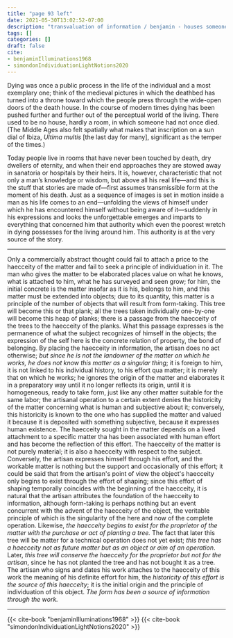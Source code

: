 ```yaml
---
title: "page 93 left"
date: 2021-05-30T13:02:52-07:00
description: "transvaluation of information / benjamin - houses someone has died in / living in a house no one has died in - houses as investments / places to live - things at scale individuate by historicity - simondon" 
tags: []
categories: []
draft: false
cite: 
- benjaminIlluminations1968
- simondonIndividuationLightNotions2020
---
```


Dying was once a public process in the life of the individual and a most exemplary one; 
think of the medieval pictures in which the deathbed has turned into a throne toward which the people press through the wide-open doors of the death house. 
In the course of modern times dying has been pushed further and further out of the perceptual world of the living. 
There used to be no house, hardly a room, in which someone had not once died. 
(The Middle Ages also felt spatially what makes that inscription on a sun dial of Ibiza, *Ultima multis* [the last day for many], significant as the temper of the times.) 

Today people live in rooms that have never been touched by death, dry dwellers of eternity, and when their end approaches they are stowed away in sanatoria or hospitals by their heirs. 
It is, however, characteristic that not only a man’s knowledge or wisdom, but above all his real life—and this is the stuff that stories are made of—first assumes transmissible form at the moment of his death.
Just as a sequence of images is set in motion inside a man as his life comes to an end—unfolding the views of himself under which he has encountered himself without being aware 
of it—suddenly in his expressions and looks the unforgettable emerges and imparts to everything that concerned him that authority which
even the poorest wretch in dying possesses for the living around him. This authority is at the very source of the story.

***

Only a commercially abstract thought could fail to attach a price to the haecceity of
the matter and fail to seek a principle of individuation in it. The man who
gives the matter to be elaborated places value on what he knows, what is
attached to him, what he has surveyed and seen grow; for him, the initial
concrete is the matter insofar as it is his, belongs to him, and this matter
must be extended into objects; due to its quantity, this matter is a principle
of the number of objects that will result from form-taking. This tree will
become this or that plank; all the trees taken individually one-by-one will
become this heap of planks; there is a passage from the haecceity of the trees
to the haecceity of the planks. What this passage expresses is the permanence of
what the subject recognizes of himself in the objects; the expression
of the self here is the concrete relation of property, the bond of belonging. By
placing the haecceity in information, the artisan does no act otherwise; *but
since he is not the landowner of the matter on which he works, he does not
know this matter as a singular thing*; it is foreign to him, it is not linked to
his individual history, to his effort qua matter; it is merely that on which he
works; he ignores the origin of the matter and elaborates it in a preparatory
way until it no longer reflects its origin, until it is homogeneous, ready to take
form, just like any other matter suitable for the same labor; the artisanal
operation to a certain extent denies the historicity of the matter concerning what
is human and subjective about it; conversely, this historicity is known to the
one who has supplied the matter and valued it because it is deposited with
something subjective, because it expresses human existence. The haecceity
sought in the matter depends on a lived attachment to a specific matter tha
has been associated with human effort and has become the reflection of this
effort. The haecceity of the matter is not purely material; it is also a haecceity
with respect to the subject. Conversely, the artisan expresses himself through
his effort, and the workable matter is nothing but the support and occasionally
of this effort; it could be said that from the artisan's point of view the object's
haecceity only begins to exist through the effort of shaping; since this effort
of shaping temporally coincides with the beginning of the haecceity, it is natural
that the artisan attributes the foundation of the haecceity to information,
although form-taking is perhaps nothing but an event concurrent with
the advent of the haecceity of the object, the veritable principle of which is the singularity of the here and now of the complete operation. 
Likewise, *the haecceity begins to exist for the proprietor of the matter with the purchase or
act of planting a tree.* The fact that later this tree will be matter for a technical
operation does not yet exist; *this tree has a haecceity not as future matter 
but as an object or aim of an operation*. Later, *this tree will conserve the
haecceity for the proprietor but not for the artisan*, since he has not planted
the tree and has not bought it as a tree. The artisan who signs and dates his
work attaches to the haecceity of this work the meaning of his definite effort
for him, the *historicity of this effort is the source of this haecceity*; it is the
initial origin and the principle of individuation of this object. *The form has
been a source of information through the work.*

***

{{< cite-book "benjaminIlluminations1968" >}}
{{< cite-book "simondonIndividuationLightNotions2020" >}}
